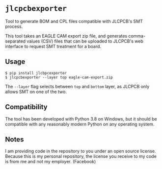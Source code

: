 <!--
SPDX-FileCopyrightText: 2020 Diego Elio Pettenò

SPDX-License-Identifier: MIT
-->

# `jlcpcbexporter`

Tool to generate BOM and CPL files compatible with JLCPCB's SMT process.

This tool takes an EAGLE CAM export zip file, and generates comma-separated
values (CSV) files that can be uploaded to JLCPCB's web interface to request
SMT treatment for a board.

## Usage

```
$ pip install jlcbpcexporter
$ jlcpcbexporter --layer top eagle-cam-export.zip
```

The `--layer` flag selects between `top` and `bottom` layer, as JLCPCB only
allows SMT on one of the two.

## Compatibility

The tool has been developed with Python 3.8 on Windows, but it should be
compatible with any reasonably modern Python on any operating system.

## Notes

I am providing code in the repository to you under an open source license.
Because this is my personal repository, the license you receive to my code
is from me and not my employer. (Facebook)
